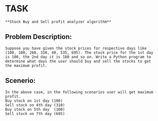 # TASK
    **Stock Buy and Sell profit analyzer algorithm**

## Problem Description:
    Suppose you have given the stock prices for respective days like 
    (100, 180, 260, 310, 40, 535, 695). The stock price for the 1st day 
    is 100, the 2nd day it is 180 and so on. Write a Python program to 
    determine what days the user should buy and sell the stocks to get 
    the maximum profit.

## Scenerio:
    In the above case, in the following scenarios user will get maximum profit.
    Buy stock on 1st day (100)
    Sell stock on 4th day (310)
    Buy stock on 5th day  (100)
    Sell stock on 7th day (695)